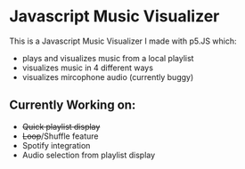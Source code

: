 # Javascript Music Visualizer

This is a Javascript Music Visualizer I made with p5.JS which:

- plays and visualizes music from a local playlist
- visualizes music in 4 different ways
- visualizes mircophone audio (currently buggy)

## Currently Working on:

- ~~Quick playlist display~~
- ~~Loop~~/Shuffle feature
- Spotify integration
- Audio selection from playlist display
